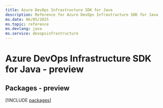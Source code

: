 ```yaml
---
title: Azure DevOps Infrastructure SDK for Java
description: Reference for Azure DevOps Infrastructure SDK for Java
ms.date: 06/05/2025
ms.topic: reference
ms.devlang: java
ms.service: devopsinfrastructure
---
```

# Azure DevOps Infrastructure SDK for Java - preview
## Packages - preview
[!INCLUDE [packages](devops-infrastructure-index.md)]